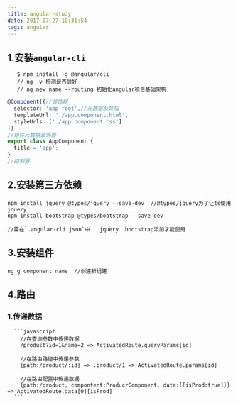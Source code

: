```yaml
---
title: angular-study
date: 2017-07-27 10:31:54
tags: angular
---
```

## 1.安装`angular-cli`

```
   $ npm install -g @angular/cli
   // ng -v 检测是否装好
   // ng new name --routing 初始化angular项目基础架构
```
```typescript
@Component({//装饰器
  selector: 'app-root',//元数据及其指
  templateUrl: './app.component.html',
  styleUrls: ['./app.component.css']
})
//组件元数据装饰器
export class AppComponent {
  title = 'app';
}
//控制器
```

## 2.安装第三方依赖

```
npm install jquery @types/jquery --save-dev  //@types/jquery为了让ts使用jquery
npm install bootstrap @types/bootstrap --save-dev 

//需在`.angular-cli.json`中   jquery  bootstrap添加才能使用
```

## 3.安装组件

```
ng g component name  //创建新组建
```

## 4.路由
  ### 1.传递数据
      ```javascript
        //在查询参数中传递数据
        /produst?id=1&name=2 => ActivatedRoute.queryParams[id]

        //在路由路径中传递参数
        {path:/product/:id} => .product/1 => ActivatedRoute.params[id]

        //在路由配置中传递数据
        {path:/product, compontent:ProducrComponent, data:[[isProd:true]}} => ActivatedRoute.data[0][isProd]
      ```